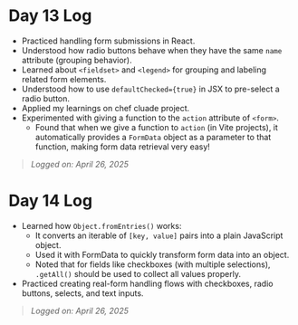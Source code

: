 # Day 13 Log

- Practiced handling form submissions in React.
- Understood how radio buttons behave when they have the same `name` attribute (grouping behavior).
- Learned about `<fieldset>` and `<legend>` for grouping and labeling related form elements.
- Understood how to use `defaultChecked={true}` in JSX to pre-select a radio button.
- Applied my learnings on chef cluade project.
- Experimented with giving a function to the `action` attribute of `<form>`.  
  - Found that when we give a function to `action` (in Vite projects), it automatically provides a `FormData` object as a parameter to that function, making form data retrieval very easy!

> *Logged on: April 26, 2025*

# Day 14 Log

- Learned how `Object.fromEntries()` works:
  - It converts an iterable of `[key, value]` pairs into a plain JavaScript object.
  - Used it with FormData to quickly transform form data into an object.
  - Noted that for fields like checkboxes (with multiple selections), `.getAll()` should be used to collect all values properly.
- Practiced creating real-form handling flows with checkboxes, radio buttons, selects, and text inputs.

> *Logged on: April 26, 2025*